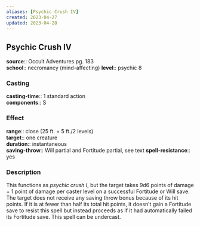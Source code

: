 ```yaml
---
aliases: [Psychic Crush IV]
created: 2023-04-27
updated: 2023-04-28
---
```


## Psychic Crush IV

**source**:: Occult Adventures pg. 183  
**school**:: necromancy (mind-affecting)
**level**:: psychic 8

### Casting

**casting-time**:: 1 standard action  
**components**:: S

### Effect

**range**:: close (25 ft. + 5 ft./2 levels)  
**target**:: one creature  
**duration**:: instantaneous  
**saving-throw**:: Will partial and Fortitude partial, see text
**spell-resistance**:: yes

### Description

This functions as *psychic crush I*, but the target takes 9d6 points of damage + 1 point of damage per caster level on a successful Fortitude or Will save. The target does not receive any saving throw bonus because of its hit points. If it is at fewer than half its total hit points, it doesn’t gain a Fortitude save to resist this spell but instead proceeds as if it had automatically failed its Fortitude save. This spell can be undercast.

